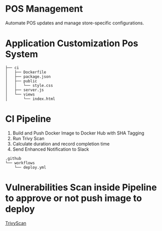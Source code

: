 # POS Management
Automate POS updates and manage store-specific configurations.

# Application Customization Pos System
```plaintext
├── ci
│   ├── Dockerfile
│   ├── package.json
│   ├── public
│   │   └── style.css
│   ├── server.js
│   └── views
│       └── index.html
```

# CI Pipeline

1. Build and Push Docker Image to Docker Hub with SHA Tagging
2. Run Trivy Scan
3. Calculate duration and record completion time
4. Send Enhanced Notification to Slack

```plaintext
.github
└── workflows
    └── deploy.yml
```

# Vulnerabilities Scan inside Pipeline to approve or not push image to deploy

[TrivyScan](img/trity-scan-pipe.jpg)



